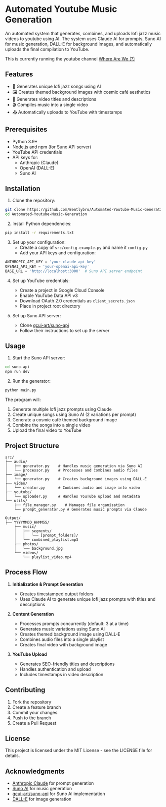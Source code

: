 # Automated Youtube Music Generation

An automated system that generates, combines, and uploads lofi jazz music videos to youtube using AI. The system uses Claude AI for prompts, Suno AI for music generation, DALL-E for background images, and automatically uploads the final compilation to YouTube.

This is currently running the youtube channel [Where Are We (?)](https://www.youtube.com/@WhereAreWeBlank)

## Features

- 🎵 Generates unique lofi jazz songs using AI
- 🖼️ Creates themed background images with cosmic café aesthetics
- 📝 Generates video titles and descriptions
- 🎬 Compiles music into a single video
- 📤 Automatically uploads to YouTube with timestamps

## Prerequisites

- Python 3.9+
- Node.js and npm (for Suno API server)
- YouTube API credentials
- API keys for:
  - Anthropic (Claude)
  - OpenAI (DALL-E)
  - Suno AI

## Installation

1. Clone the repository:
```bash
git clone https://github.com/Bentlybro/Automated-Youtube-Music-Generation.git
cd Automated-Youtube-Music-Generation
```

2. Install Python dependencies:
```bash
pip install -r requirements.txt
```

3. Set up your configuration:
   - Create a copy of `src/config-example.py` and name it `config.py`
   - Add your API keys and configuration:
```python
ANTHROPIC_API_KEY = 'your-claude-api-key'
OPENAI_API_KEY = 'your-openai-api-key'
BASE_URL = 'http://localhost:3000'  # Suno API server endpoint
```

4. Set up YouTube credentials:
   - Create a project in Google Cloud Console
   - Enable YouTube Data API v3
   - Download OAuth 2.0 credentials as `client_secrets.json`
   - Place in project root directory

5. Set up Suno API server:
   - Clone [gcui-art/suno-api](https://github.com/gcui-art/suno-api)
   - Follow their instructions to set up the server

## Usage

1. Start the Suno API server:
```bash
cd suno-api
npm run dev
```

2. Run the generator:
```bash
python main.py
```

The program will:
1. Generate multiple lofi jazz prompts using Claude
2. Create unique songs using Suno AI (2 variations per prompt)
3. Generate a cosmic café themed background image
4. Combine the songs into a single video
5. Upload the final video to YouTube

## Project Structure

```
src/
├── audio/
│   ├── generator.py    # Handles music generation via Suno AI
│   └── processor.py    # Processes and combines audio files
├── image/
│   └── generator.py    # Creates background images using DALL-E
├── video/
│   └── creator.py      # Combines audio and image into video
├── youtube/
│   └── uploader.py     # Handles YouTube upload and metadata
└── utils/
    ├── file_manager.py    # Manages file organization
    └── prompt_generator.py # Generates music prompts via Claude

Output/
├── YYYYMMDD_HHMMSS/
    ├── music/
    │   ├── segments/
    │   │   └── [prompt_folders]/
    │   └── combined_playlist.mp3
    ├── photos/
    │   └── background.jpg
    └── videos/
        └── playlist_video.mp4
```

## Process Flow

1. **Initialization & Prompt Generation**
   - Creates timestamped output folders
   - Uses Claude AI to generate unique lofi jazz prompts with titles and descriptions

2. **Content Generation**
   - Processes prompts concurrently (default: 3 at a time)
   - Generates music variations using Suno AI
   - Creates themed background image using DALL-E
   - Combines audio files into a single playlist
   - Creates final video with background image

3. **YouTube Upload**
   - Generates SEO-friendly titles and descriptions
   - Handles authentication and upload
   - Includes timestamps in video description

## Contributing

1. Fork the repository
2. Create a feature branch
3. Commit your changes
4. Push to the branch
5. Create a Pull Request

## License

This project is licensed under the MIT License - see the LICENSE file for details.

## Acknowledgments

- [Anthropic Claude](https://www.anthropic.com/claude) for prompt generation
- [Suno AI](https://suno.ai) for music generation
- [gcui-art/suno-api](https://github.com/gcui-art/suno-api) for Suno AI implementation
- [DALL-E](https://openai.com/dall-e-3) for image generation

